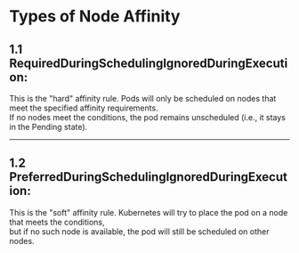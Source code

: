 # Types of Node Affinity

## 1.1 RequiredDuringSchedulingIgnoredDuringExecution:
This is the "hard" affinity rule. Pods will only be scheduled on nodes that meet the specified affinity requirements.  
If no nodes meet the conditions, the pod remains unscheduled (i.e., it stays in the Pending state).

---

## 1.2 PreferredDuringSchedulingIgnoredDuringExecution:
This is the "soft" affinity rule. Kubernetes will try to place the pod on a node that meets the conditions,  
but if no such node is available, the pod will still be scheduled on other nodes.